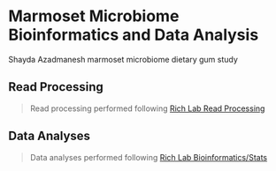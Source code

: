 Marmoset Microbiome Bioinformatics and Data Analysis
========================================
Shayda Azadmanesh marmoset microbiome dietary gum study

## Read Processing

>Read processing performed following [Rich Lab Read Processing](https://github.com/Rich-Molecular-Health-Lab/read_processing)

## Data Analyses

>Data analyses performed following [Rich Lab Bioinformatics/Stats](https://github.com/Rich-Molecular-Health-Lab/bioinformatics_stats)
